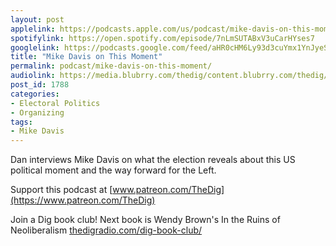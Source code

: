 ```yaml
---
layout: post
applelink: https://podcasts.apple.com/us/podcast/mike-davis-on-this-moment/id1043245989?i=1000498522180
spotifylink: https://open.spotify.com/episode/7nLmSUTABxV3uCarHYses7
googlelink: https://podcasts.google.com/feed/aHR0cHM6Ly93d3cuYmx1YnJyeS5jb20vZmVlZHMvdGhlZGlnLnhtbA/episode/aHR0cHM6Ly93d3cudGhlZGlncmFkaW8uY29tLz9wPTE3ODg?sa=X&ved=0CAUQkfYCahcKEwi44f7r1b-AAxUAAAAAHQAAAAAQNg
title: "Mike Davis on This Moment"
permalink: podcast/mike-davis-on-this-moment/
audiolink: https://media.blubrry.com/thedig/content.blubrry.com/thedig/The_Dig-EP_280-Davis.mp3
post_id: 1788
categories: 
- Electoral Politics
- Organizing
tags: 
- Mike Davis
---
```


Dan interviews Mike Davis on what the election reveals about this US political moment and the way forward for the Left.

Support this podcast at 
[www.patreon.com/TheDig](https://www.patreon.com/TheDig)

Join a Dig book club! Next book is Wendy Brown's In the Ruins of Neoliberalism 
[thedigradio.com/dig-book-club/](https://thedigradio.com/dig-book-club/)